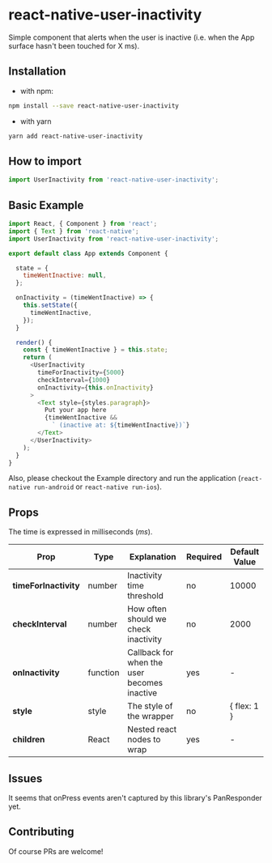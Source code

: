 # react-native-user-inactivity
Simple component that alerts when the user is inactive (i.e. when the App surface hasn't been touched for X ms).

## Installation
- with npm:
```sh
npm install --save react-native-user-inactivity
```

- with yarn
```sh
yarn add react-native-user-inactivity
```

## How to import
```js
import UserInactivity from 'react-native-user-inactivity';
```

## Basic Example
```js
import React, { Component } from 'react';
import { Text } from 'react-native';
import UserInactivity from 'react-native-user-inactivity';

export default class App extends Component {

  state = {
    timeWentInactive: null,
  };

  onInactivity = (timeWentInactive) => {
    this.setState({
      timeWentInactive,
    });
  }

  render() {
    const { timeWentInactive } = this.state;
    return (
      <UserInactivity
        timeForInactivity={5000}
        checkInterval={1000}
        onInactivity={this.onInactivity}
      >
        <Text style={styles.paragraph}>
          Put your app here
          {timeWentInactive &&
            ` (inactive at: ${timeWentInactive})`}
        </Text>
      </UserInactivity>
    );
  }
}
```

Also, please checkout the Example directory and run the application (`react-native run-android` or `react-native run-ios`).

## Props
The time is expressed in milliseconds (*ms*).

| Prop                  | Type     | Explanation                                 | Required | Default Value |
| --------------------- |--------- | ------------------------------------------- | -------- | ------------- |
| **timeForInactivity** | number   | Inactivity time threshold                   | no       | 10000         |
| **checkInterval**     | number   | How often should we check inactivity        | no       | 2000          |
| **onInactivity**      | function | Callback for when the user becomes inactive | yes      | -             |
| **style**             | style    | The style of the wrapper                    | no       | { flex: 1 }   |
| **children**          | React    | Nested react nodes to wrap                  | yes      | -             |

## Issues
It seems that onPress events aren't captured by this library's PanResponder yet.

## Contributing
Of course PRs are welcome!